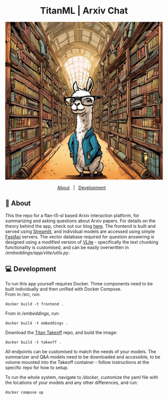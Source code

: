 <h1 align="center">TitanML | Arxiv Chat</h1>


<p align="center">
  <img src="https://github.com/titanml/arxiv-chat/blob/e23a521086d32e7d69a7628c4923a02d75c0a682/static/799480_An%20enormous%20library%20which%20is%20many%20floors%20tall%2C%20the_xl-1024-v1-0.png" alt="Image from TitanML">
</p>

<p align="center">
  <a href="#green_book-about">About</a> &#xa0; | &#xa0; 
  <a href="#computer-development">Development</a> &#xa0; &#xa0;
</p>

## :green_book: About ##

This the repo for a flan-t5-xl based Arxiv interaction platform, for summarizing and asking questions about Arxiv papers. For details on the theory behind the app, check out our blog [here](gitbooks.com). The frontend is built and served using [Streamlit](https://streamlit.io), and individual models are accessed using simple [FastApi](https://fastapi.tiangolo.com) servers. The vector database required for question answering is designed using a modified version of [VLite](https://github.com/vlitejs/vlite) - specifically the text chunking functionality is customised, and can be easily overwritten in _/embeddings/app/vlite/utils.py_. 

## :computer: Development ##

To run this app yourself requires Docker. Three components need to be built individually and then unified with Docker Compose. \
From in _/src_, run:
``` 
docker build -t frontend .
```
From in _/embeddings_, run:
``` 
docker build -t embeddings .
```
Download the [Titan Takeoff](https://github.com/titanml/takeoff) repo, and build the image:
``` 
docker build -t takeoff .
```

All endpoints can be customised to match the needs of your models. The summarizer and Q&A models need to be downloaded and accessible, to be volume mounted into the Takeoff container - follow instructions at the specific repo for how to setup.

To run the whole system, navigate to _/docker_, customize the yaml file with the locations of your models and any other differences, and run:
```
docker compose up
```